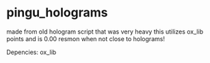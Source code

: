 # pingu_holograms
made from old hologram script that was very heavy this utilizes ox_lib points and is 0.00 resmon when not close to holograms!

Depencies:
ox_lib
